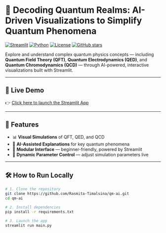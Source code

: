 # 🧪 Decoding Quantum Realms: AI-Driven Visualizations to Simplify Quantum Phenomena

[![Streamlit](https://img.shields.io/badge/Streamlit-App-green?logo=streamlit)](https://streamlit.io/)
[![Python](https://img.shields.io/badge/Python-3.8%2B-blue?logo=python)](https://www.python.org/)
[![License](https://img.shields.io/badge/License-MIT-green)](https://opensource.org/licenses/MIT)
[![GitHub stars](https://img.shields.io/github/stars/Rasmita-Timalsina/qm-ai?style=social)](https://github.com/Rasmita-Timalsina/qm-ai/stargazers)

Explore and understand complex quantum physics concepts — including **Quantum Field Theory (QFT)**, **Quantum Electrodynamics (QED)**, and **Quantum Chromodynamics (QCD)** — through AI-powered, interactive visualizations built with Streamlit.

---

## 🚀 Live Demo

👉 [Click here to launch the Streamlit App](https://rasmin-qm-ai.streamlit.app)

---

## 🧠 Features

- 📊 **Visual Simulations** of QFT, QED, and QCD
- 🤖 **AI-Assisted Explanations** for key quantum phenomena
- 🧱 **Modular Interface** — beginner-friendly, powered by Streamlit
- 🔁 **Dynamic Parameter Control** — adjust simulation parameters live

---

## 🛠️ How to Run Locally

```bash
# 1. Clone the repository
git clone https://github.com/Rasmita-Timalsina/qm-ai.git
cd qm-ai

# 2. Install dependencies
pip install -r requirements.txt

# 3. Launch the app
streamlit run main.py
